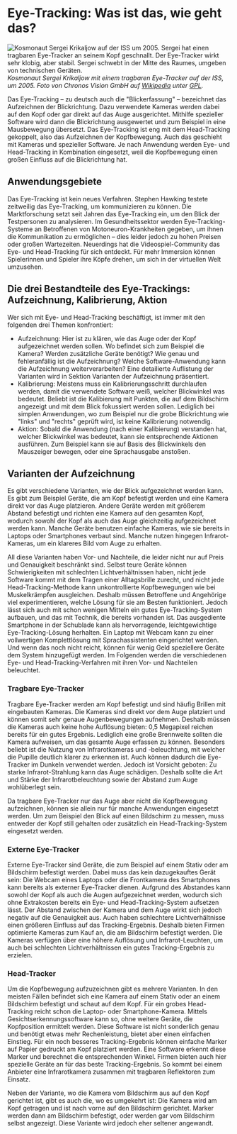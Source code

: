 # Eye-Tracking: Was ist das, wie geht das?

![](/kosmonaut-with-eye-tracker-on-iss.jpg "Kosmonaut Sergei Krikaljow auf der ISS um 2005. Sergei hat einen tragbaren Eye-Tracker an seinem Kopf geschnallt. Der Eye-Tracker wirkt sehr klobig, aber stabil. Sergei schwebt in der Mitte des Raumes, umgeben von technischen Geräten.")
*Kosmonaut Sergei Krikaljow mit einem tragbaren Eye-Tracker auf der ISS, um 2005. Foto von Chronos Vision GmbH auf [Wikipedia](https://commons.wikimedia.org/wiki/File:Eye_Tracking_Device_003.jpg) unter [GPL](http://www.gnu.org/licenses/gpl.html).*

Das Eye-Tracking – zu deutsch auch die "Blickerfassung" – bezeichnet das Aufzeichnen der Blickrichtung.
Dazu verwendete Kameras werden dabei auf den Kopf oder gar direkt auf das Auge ausgerichtet.
Mithilfe spezieller Software wird dann die Blickrichtung ausgewertet und zum Beispiel in eine Mausbewegung übersetzt.
Das Eye-Tracking ist eng mit dem Head-Tracking gekoppelt, also das Aufzeichnen der Kopfbewegung.
Auch das geschieht mit Kameras und spezieller Software.
Je nach Anwendung werden Eye- und Head-Tracking in Kombination eingesetzt, weil die Kopfbewegung einen großen Einfluss auf die Blickrichtung hat.

## Anwendungsgebiete

Das Eye-Tracking ist kein neues Verfahren.
Stephen Hawking testete zeitweilig das Eye-Tracking, um kommunizieren zu können.
Die Marktforschung setzt seit Jahren das Eye-Tracking ein, um den Blick der Testpersonen zu analysieren.
Im Gesundheitssektor werden Eye-Tracking-Systeme an Betroffenen von Motoneuron-Krankheiten gegeben, um ihnen die Kommunikation zu ermöglichen – dies leider jedoch zu hohen Preisen oder großen Wartezeiten.
Neuerdings hat die Videospiel-Community das Eye- und Head-Tracking für sich entdeckt.
Für mehr Immersion können Spielerinnen und Spieler ihre Köpfe drehen, um sich in der virtuellen Welt umzusehen.

## Die drei Bestandteile des Eye-Trackings: Aufzeichnung, Kalibrierung, Aktion

Wer sich mit Eye- und Head-Tracking beschäftigt, ist immer mit den folgenden drei Themen konfrontiert:

- Aufzeichnung: Hier ist zu klären, wie das Auge oder der Kopf aufgezeichnet werden sollen.
  Wo befindet sich zum Beispiel die Kamera?
  Werden zusätzliche Geräte benötigt?
  Wie genau und fehleranfällig ist die Aufzeichnung?
  Welche Software-Anwendung kann die Aufzeichnung weiterverarbeiten?
  Eine detailierte Auflistung der Varianten wird in Sektion Varianten der Aufzeichnung präsentiert.
- Kalibrierung: Meistens muss ein Kalibrierungsschritt durchlaufen werden, damit die verwendete Software weiß, welcher Blickwinkel was bedeutet.
  Beliebt ist die Kalibierung mit Punkten, die auf dem Bildschirm angezeigt und mit dem Blick fokussiert werden sollen.
  Lediglich bei simplen Anwendungen, wo zum Beispiel nur die grobe Blickrichtung wie "links" und "rechts" geprüft wird, ist keine Kalibrierung notwendig.
- Aktion: Sobald die Anwendung (nach einer Kalibierung) verstanden hat, welcher Blickwinkel was bedeutet, kann sie entsprechende Aktionen ausführen.
  Zum Beispiel kann sie auf Basis des Blickwinkels den Mauszeiger bewegen, oder eine Sprachausgabe anstoßen.

## Varianten der Aufzeichnung

Es gibt verschiedene Varianten, wie der Blick aufgezeichnet werden kann.
Es gibt zum Beispiel Geräte, die am Kopf befestigt werden und eine Kamera direkt vor das Auge platzieren.
Andere Geräte werden mit größerem Abstand befestigt und richten eine Kamera auf den gesamten Kopf, wodurch sowohl der Kopf als auch das Auge gleichzeitig aufgezeichnet werden kann.
Manche Geräte benutzen einfache Kameras, wie sie bereits in Laptops oder Smartphones verbaut sind.
Manche nutzen hingegen Infrarot-Kameras, um ein klareres Bild vom Auge zu erhalten.

All diese Varianten haben Vor- und Nachteile, die leider nicht nur auf Preis und Genauigkeit beschränkt sind.
Selbst teure Geräte können Schwierigkeiten mit schlechten Lichtverhältnissen haben, nicht jede Software kommt mit dem Tragen einer Alltagsbrille zurecht, und nicht jede Head-Tracking-Methode kann unkontrollierte Kopfbewegungen wie bei Muskelkrämpfen ausgleichen.
Deshalb müssen Betroffene und Angehörige viel experimentieren, welche Lösung für sie am Besten funktioniert.
Jedoch lässt sich auch mit schon wenigen Mitteln ein gutes Eye-Tracking-System aufbauen, und das mit Technik, die bereits vorhanden ist.
Das ausgediente Smartphone in der Schublade kann als hervorragende, leichtgewichtige Eye-Tracking-Lösung herhalten.
Ein Laptop mit Webcam kann zu einer vollwertigen Komplettlösung mit Sprachassistenten eingerichtet werden.
Und wenn das noch nicht reicht, können für wenig Geld speziellere Geräte dem System hinzugefügt werden.
Im Folgenden werden die verschiedenen Eye- und Head-Tracking-Verfahren mit ihren Vor- und Nachteilen beleuchtet.

### Tragbare Eye-Tracker

Tragbare Eye-Tracker werden am Kopf befestigt und sind häufig Brillen mit eingebauten Kameras.
Die Kameras sind direkt vor dem Auge platziert und können somit sehr genaue Augenbewegungen aufnehmen.
Deshalb müssen die Kameras auch keine hohe Auflösung bieten: 0,5 Megapixel reichen bereits für ein gutes Ergebnis.
Lediglich eine große Brennweite sollten die Kamera aufweisen, um das gesamte Auge erfassen zu können.
Besonders beliebt ist die Nutzung von Infrarotkameras und -beleuchtung, mit welcher die Pupille deutlich klarer zu erkennen ist.
Auch können dadurch die Eye-Tracker im Dunkeln verwendet werden.
Jedoch ist Vorsicht geboten: Zu starke Infrarot-Strahlung kann das Auge schädigen.
Deshalb sollte die Art und Stärke der Infrarotbeleuchtung sowie der Abstand zum Auge wohlüberlegt sein.

Da tragbare Eye-Tracker nur das Auge aber nicht die Kopfbewegung aufzeichnen, können sie allein nur für manche Anwendungen eingesetzt werden.
Um zum Beispiel den Blick auf einen Bildschirm zu messen, muss entweder der Kopf still gehalten oder zusätzlich ein Head-Tracking-System eingesetzt werden.

### Externe Eye-Tracker

Externe Eye-Tracker sind Geräte, die zum Beispiel auf einem Stativ oder am Bildschirm befestigt werden.
Dabei muss das kein dazugekauftes Gerät sein: Die Webcam eines Laptops oder die Frontkamera des Smartphones kann bereits als externer Eye-Tracker dienen.
Aufgrund des Abstandes kann sowohl der Kopf als auch die Augen aufgezeichnet werden, wodurch sich ohne Extrakosten bereits ein Eye- und Head-Tracking-System aufsetzen lässt.
Der Abstand zwischen der Kamera und dem Auge wirkt sich jedoch negativ auf die Genauigkeit aus.
Auch haben schlechtere Lichtverhältnisse einen größeren Einfluss auf das Tracking-Ergebnis.
Deshalb bieten Firmen optimierte Kameras zum Kauf an, die am Bildschirm befestigt werden.
Die Kameras verfügen über eine höhere Auflösung und Infrarot-Leuchten, um auch bei schlechten Lichtverhältnissen ein gutes Tracking-Ergebnis zu erzielen.

### Head-Tracker

Um die Kopfbewegung aufzuzeichnen gibt es mehrere Varianten.
In den meisten Fällen befindet sich eine Kamera auf einem Stativ oder an einem Bildschirm befestigt und schaut auf dem Kopf.
Für ein grobes Head-Tracking reicht schon die Laptop- oder Smartphone-Kamera.
Mittels Gesichtserkennungssoftware kann so, ohne weitere Geräte, die Kopfposition ermittelt werden.
Diese Software ist nicht sonderlich genau und benötigt etwas mehr Rechenleistung, bietet aber einen einfachen Einstieg.
Für ein noch besseres Tracking-Ergebnis können einfache Marker auf Papier gedruckt am Kopf platziert werden.
Eine Software erkennt diese Marker und berechnet die entsprechenden Winkel.
Firmen bieten auch hier spezielle Geräte an für das beste Tracking-Ergebnis.
So kommt bei einem Anbieter eine Infrarotkamera zusammen mit tragbaren Reflektoren zum Einsatz.

Neben der Variante, wo die Kamera vom Bildschirm aus auf den Kopf gerichtet ist, gibt es auch die, wo es umgekehrt ist: Die Kamera wird am Kopf getragen und ist nach vorne auf den Bildschirm gerichtet.
Marker werden dann am Bildschirm befestigt, oder werden gar vom Bildschirm selbst angezeigt.
Diese Variante wird jedoch eher seltener angewandt.
